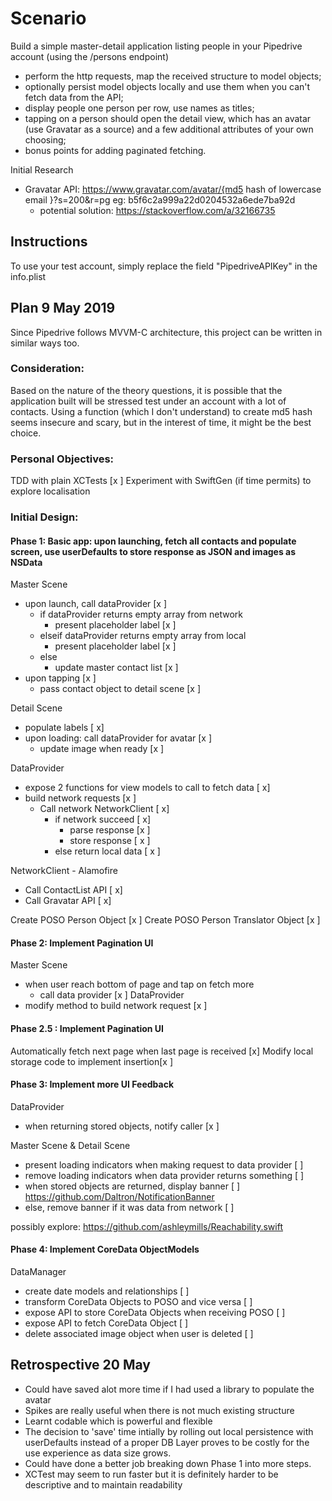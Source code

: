 # Scenario #
Build a simple master-detail application listing people in your Pipedrive account (using the /persons endpoint)

- perform the http requests, map the received structure to model objects;
- optionally persist model objects locally and use them when you can't fetch data from the API;
- display people one person per row, use names as titles;
- tapping on a person should open the detail view, which has an avatar (use Gravatar as a source) and a few additional attributes of your own choosing;
- bonus points for adding paginated fetching.

Initial Research
- Gravatar API: https://www.gravatar.com/avatar/{md5 hash of lowercase email }?s=200&r=pg eg: b5f6c2a999a22d0204532a6ede7ba92d
    - potential solution: https://stackoverflow.com/a/32166735

## Instructions ##
To use your test account, simply replace the field "PipedriveAPIKey" in the info.plist

## Plan 9 May 2019 ##
Since Pipedrive follows MVVM-C architecture, this project can be written in similar ways too.

### Consideration: ###
Based on the nature of the theory questions, it is possible that the application built will be stressed test under an account with a lot of contacts.
Using a function (which I don't understand) to create md5 hash seems insecure and scary, but in the interest of time, it might be the best choice.

### Personal Objectives: ###
TDD with plain XCTests  [x ]
Experiment with SwiftGen (if time permits) to explore localisation

### Initial Design: ###

#### Phase 1: Basic app: upon launching, fetch all contacts and populate screen, use userDefaults to store response as JSON and images as NSData ####

Master Scene
  - upon launch, call dataProvider [x ]
    - if dataProvider returns empty array from network
      - present placeholder label [x ]
    - elseif dataProvider returns empty array from local
      - present placeholder label [x ]
    - else
      - update master contact list [x ]
  - upon tapping [x ]
    - pass contact object to detail scene [x ]

Detail Scene
  - populate labels [ x]
  - upon loading: call dataProvider for avatar [x ]
    - update image when ready [x ]

DataProvider
  - expose 2 functions for view models to call to fetch data [ x]
  - build network requests [x ]
    - Call network NetworkClient [ x]
      - if network succeed [ x]
        - parse response [x ]
        - store response [ x ]
      - else return local data [ x ]

NetworkClient - Alamofire
  - Call ContactList API [ x]
  - Call Gravatar API [ x]
  
Create POSO Person Object [x ]
Create POSO Person Translator Object [x ]

#### Phase 2: Implement Pagination UI ####
Master Scene
  - when user reach bottom of page and tap on fetch more
    - call data provider [x ]
DataProvider
  - modify method to build network request [x ]
  
  #### Phase 2.5 : Implement Pagination UI ####
  Automatically fetch next page when last page is received [x]
  Modify local storage code to implement insertion[x ]

#### Phase 3: Implement more UI Feedback ####
DataProvider
  - when returning stored objects, notify caller [x ]

Master Scene & Detail Scene
  - present loading indicators when making request to data provider [ ]
  - remove loading indicators when data provider returns something [ ]
  - when stored objects are returned, display banner [ ] https://github.com/Daltron/NotificationBanner
  - else, remove banner if it was data from network [ ]
  
  possibly explore: https://github.com/ashleymills/Reachability.swift

#### Phase 4: Implement CoreData ObjectModels ####
DataManager
  - create date models and relationships [ ]
  - transform CoreData Objects to POSO and vice versa [ ]
  - expose API to store CoreData Objects when receiving POSO [ ]
  - expose API to fetch CoreData Object [ ]
  - delete associated image object when user is deleted [ ]

## Retrospective 20 May ##
- Could have saved alot more time if I had used a library to populate the avatar
- Spikes are really useful when there is not much existing structure
- Learnt codable which is powerful and flexible
- The decision to 'save' time intially by rolling out local persistence with userDefaults instead of a proper DB Layer proves to be costly for the use experience as data size grows. 
- Could have done a better job breaking down Phase 1 into more steps.
- XCTest may seem to run faster but it is definitely harder to be descriptive and to maintain readability
